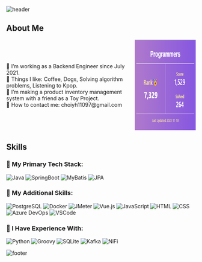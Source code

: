 ![header](https://capsule-render.vercel.app/api?type=waving&color=8A2BE2&height=300&section=header&text=Zinna%20Choi&fontSize=90&animation=fadeIn&fontAlignY=38&fontColor=FFFFFF&desc=🐶Welcome%20to%20my%20github%20profile🐶&descAlignY=51&descAlign=62)

## About Me

<div style="display: flex; align-items: center;">
    <div>
        👔 I’m working as a Backend Engineer since July 2021. <br>
        🩷 Things I like: Coffee, Dogs, Solving algorithm problems, Listening to Kpop. <br>
        👝 I’m making a product inventory management system with a friend as a Toy Project.<br>
        💌 How to contact me: choiyh11097@gmail.com
    </div>
    <div style="margin-left: 20px;">
        <img src="image.png" alt="Image" width="280" height="240">
    </div>
</div>

## Skills

### 📍 My Primary Tech Stack:

![Java](https://img.shields.io/badge/JAVA-007396?style=for-the-badge&logo=Java&logoColor=white) ![SpringBoot](https://img.shields.io/badge/SpringBoot-6DB33F?style=for-the-badge&logo=Spring&logoColor=white) ![MyBatis](https://img.shields.io/badge/MyBatis-FC8EAC?style=for-the-badge&logo=MyBatis&logoColor=white) ![JPA](https://img.shields.io/badge/JPA-FF00F7?style=for-the-badge&logo=JPA&logoColor=white)

### 📍 My Additional Skills:

![PostgreSQL](https://img.shields.io/badge/PostgreSQL-316192?style=for-the-badge&logo=postgresql&logoColor=white) ![Docker](https://img.shields.io/badge/Docker-2496ED?style=for-the-badge&logo=Docker&logoColor=white) ![JMeter](https://img.shields.io/badge/JMeter-F88379?style=for-the-badge&logo=JMeter&logoColor=white) ![Vue.js](https://img.shields.io/badge/Vue.js-4FC08D?style=for-the-badge&logo=Vue.js&logoColor=white) ![JavaScript](https://img.shields.io/badge/JavaScript-F7DF1E?style=for-the-badge&logo=javascript&logoColor=black) ![HTML](https://img.shields.io/badge/HTML-239120?style=for-the-badge&logo=html5&logoColor=white) ![CSS](https://img.shields.io/badge/CSS-FFC1CC?&style=for-the-badge&logo=css3&logoColor=black) ![Azure DevOps](https://img.shields.io/badge/Azure_DevOps-0078D7?style=for-the-badge&logo=azure-devops&logoColor=white) ![VSCode](https://img.shields.io/badge/VSCode-007ACC?style=for-the-badge&logo=VisualStudioCode&logoColor=white)

### 📍 I Have Experience With:

![Python](https://img.shields.io/badge/Python-3776AB?style=for-the-badge&logo=python&logoColor=white) ![Groovy](https://img.shields.io/badge/Groovy-FC6C85?style=for-the-badge&logo=groovy&logoColor=white) ![SQLite](https://img.shields.io/badge/SQLite-07405E?style=for-the-badge&logo=sqlite&logoColor=white) ![Kafka](https://img.shields.io/badge/Kafka-FFD1DC?style=for-the-badge&logo=Kafka&logoColor=white) ![NiFi](https://img.shields.io/badge/NiFi-C154C1?style=for-the-badge&logo=Nifi&logoColor=white)

![footer](https://capsule-render.vercel.app/api?type=waving&color=8A2BE2&height=100&section=footer)

